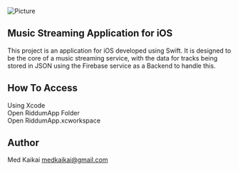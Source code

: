 ![Picture](https://github.com/mkaikai/Riddum-Streaming-Application/blob/master/RiddumProject/Assets.xcassets/RIDDUMLOGO.imageset/RIDDUMLOGO.png)

## Music Streaming Application for iOS

This project is an application for iOS developed using Swift. It is designed to be the core of a music streaming service, with 
the data for tracks being stored in JSON using the Firebase service as a Backend to handle this.

## How To Access

Using Xcode <br/>
Open RiddumApp Folder<br/>
Open RiddumApp.xcworkspace

## Author

Med Kaikai <medkaikai@gmail.com>
